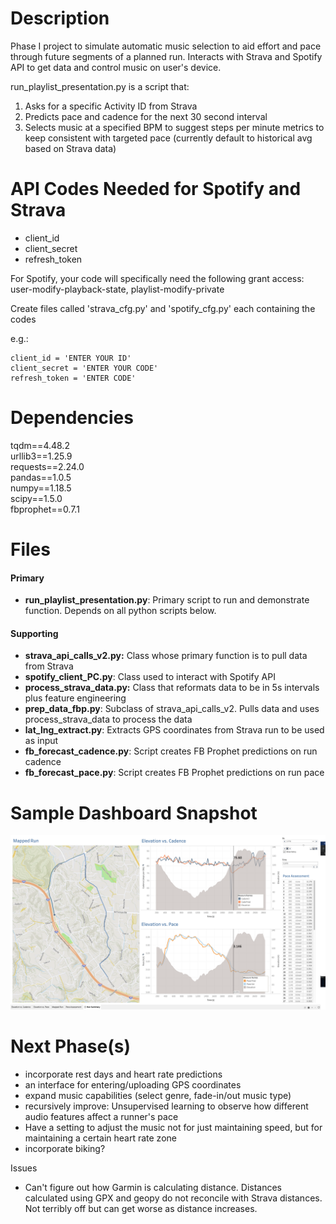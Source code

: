 

# Description

Phase I project to simulate automatic music selection to aid effort and pace through future segments of a planned run. Interacts with Strava and Spotify API to get data and control music on user's device.

run_playlist_presentation.py is a script that:

1) Asks for a specific Activity ID from Strava
2) Predicts pace and cadence for the next 30 second interval
3) Selects music at a specified BPM to suggest steps per minute metrics to keep consistent with targeted pace (currently default to historical avg based on Strava data)

# API Codes Needed for Spotify and Strava
- client_id
- client_secret 
- refresh_token 

For Spotify, your code will specifically need the following grant access: user-modify-playback-state, playlist-modify-private

Create files called 'strava_cfg.py' and 'spotify_cfg.py' each containing the codes

e.g.:
```
client_id = 'ENTER YOUR ID'
client_secret = 'ENTER YOUR CODE'
refresh_token = 'ENTER CODE'
```

# Dependencies
tqdm==4.48.2  
urllib3==1.25.9  
requests==2.24.0  
pandas==1.0.5  
numpy==1.18.5  
scipy==1.5.0  
fbprophet==0.7.1  

# Files

#### Primary

- **run_playlist_presentation.py**: Primary script to run and demonstrate function. Depends on all python scripts below.

#### Supporting

- **strava_api_calls_v2.py:** Class whose primary function is to pull data from Strava
- **spotify_client_PC.py**: Class used to interact with Spotify API
- **process_strava_data.py:** Class that reformats data to be in 5s intervals plus feature engineering
- **prep_data_fbp.py**: Subclass of strava_api_calls_v2. Pulls data and uses process_strava_data to process the data
- **lat_lng_extract.py**: Extracts GPS coordinates from Strava run to be used as input
- **fb_forecast_cadence.py**: Script creates FB Prophet predictions on run cadence
- **fb_forecast_pace.py**: Script creates FB Prophet predictions on run pace

# Sample Dashboard Snapshot

![](/final_video/dashboard.png)

# Next Phase(s)
- incorporate rest days and heart rate predictions
- an interface for entering/uploading GPS coordinates
- expand music capabilities (select genre, fade-in/out music type)
- recursively improve: Unsupervised learning to observe how different audio features affect a runner's pace
- Have a setting to adjust the music not for just maintaining speed, but for maintaining a certain heart rate zone
- incorporate biking?

Issues
- Can't figure out how Garmin is calculating distance. Distances calculated using GPX and geopy do not reconcile with Strava distances. Not terribly off but can get worse as distance increases. 

